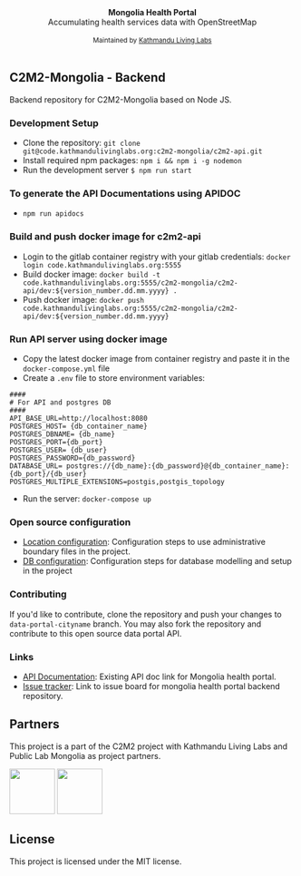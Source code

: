 <div align="center"><strong>Mongolia Health Portal</strong></div>
<div align="center">Accumulating health services data with OpenStreetMap</div>

<br />

<div align="center">
  <sub>Maintained by <a href="http://www.kathmandulivinglabs.org/">Kathmandu Living Labs</a> </sub>
</div>
<br />

## C2M2-Mongolia - Backend

Backend repository for C2M2-Mongolia based on Node JS.

### Development Setup

* Clone the repository: 
`git clone git@code.kathmandulivinglabs.org:c2m2-mongolia/c2m2-api.git`
* Install required npm packages: `npm i && npm i -g nodemon`
* Run the development server `$ npm run start`

### To generate the API Documentations using APIDOC
* `npm run apidocs`
  
### Build and push docker image for c2m2-api

* Login to the gitlab container registry with your gitlab credentials: `docker login code.kathmandulivinglabs.org:5555`
* Build docker image: `docker build -t code.kathmandulivinglabs.org:5555/c2m2-mongolia/c2m2-api/dev:${version_number.dd.mm.yyyy} .`
* Push docker image: `docker push code.kathmandulivinglabs.org:5555/c2m2-mongolia/c2m2-api/dev:${version_number.dd.mm.yyyy}`

### Run API server using docker image

* Copy the latest docker image from container registry and paste it in the `docker-compose.yml` file
* Create a `.env` file to store environment variables:

```
####
# For API and postgres DB
####
API_BASE_URL=http://localhost:8080
POSTGRES_HOST= {db_container_name}
POSTGRES_DBNAME= {db_name}
POSTGRES_PORT={db_port}
POSTGRES_USER= {db_user}
POSTGRES_PASSWORD={db_password}
DATABASE_URL= postgres://{db_name}:{db_password}@{db_container_name}:{db_port}/{db_user}
POSTGRES_MULTIPLE_EXTENSIONS=postgis,postgis_topology

```

* Run the server: `docker-compose up`

### Open source configuration

* [Location configuration](docs/location.md): Configuration steps to use administrative boundary files in the project.
* [DB configuration](docs/database.md): Configuration steps for database modelling and setup in the project

### Contributing

If you'd like to contribute, clone the repository and push your changes to `data-portal-cityname` branch. You may also fork the repository and contribute to this open source data portal API.

### Links

* [API Documentation](http://178.128.59.143:8080/apidocs/): Existing API doc link for Mongolia health portal.
* [Issue tracker](https://github.com/c2m2-asia/mongolia-health-portal-backend/issues): Link to issue board for mongolia health portal backend repository.

## Partners

This project is a part of the C2M2 project with Kathmandu Living Labs and Public Lab Mongolia as project partners.

<a href="https://www.publiclabmongolia.org/" target="_blank"><img src="https://www.publiclabmongolia.org/wp-content/uploads/2019/11/cropped-logo-design-public-1-100x103.png" height="80" width="80"></a>
<a href="http://www.kathmandulivinglabs.org/" target="_blank"><img src="https://avatars.githubusercontent.com/u/5390948?s=280&v=4" height="80" width="80"></a>

## License

This project is licensed under the MIT license.
